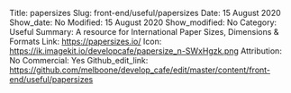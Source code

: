 Title: papersizes
Slug: front-end/useful/papersizes
Date: 15 August 2020
Show_date: No
Modified: 15 August 2020
Show_modified: No
Category: Useful
Summary: A resource for International Paper Sizes, Dimensions & Formats
Link: https://papersizes.io/
Icon: https://ik.imagekit.io/developcafe/papersize_n-SWxHgzk.png
Attribution: No
Commercial: Yes
Github_edit_link: https://github.com/melboone/develop_cafe/edit/master/content/front-end/useful/papersizes